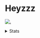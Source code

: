 # Heyzzz  

[![.](https://skillicons.dev/icons?i=js,java)](https://skillicons.dev)  

<details>
<summary>Stats</summary
<!--START_SECTION:waka-->

```txt
TypeScript   2 hrs 40 mins   █████████████▒░░░░░░░░░░░   53.50 %
CSS          1 hr 53 mins    █████████▒░░░░░░░░░░░░░░░   37.87 %
JavaScript   21 mins         █▓░░░░░░░░░░░░░░░░░░░░░░░   07.18 %
JSON         3 mins          ▒░░░░░░░░░░░░░░░░░░░░░░░░   01.17 %
XML          0 secs          ░░░░░░░░░░░░░░░░░░░░░░░░░   00.27 %
```

<!--END_SECTION:waka-->
</details>
